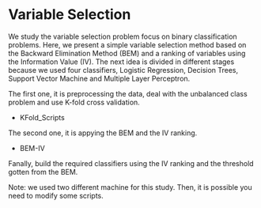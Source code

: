 # Variable Selection 

We study the variable selection problem focus on binary classification problems.
Here, we present a simple variable selection method based on the Backward Elimination Method (BEM) and a ranking of variables using the Information Value (IV).
The next idea is divided in different stages because we used four classifiers, Logistic Regression, Decision Trees, Support Vector Machine and Multiple Layer Perceptron.

The first one, it is preprocessing the data, deal with the unbalanced class problem and use K-fold cross validation.

- KFold_Scripts

The second one, it is appying the BEM and the IV ranking.

- BEM-IV

Fanally, build the required classifiers using the IV ranking and the threshold gotten from the BEM.

Note: we used two different machine for this study. Then, it is possible you need to modify some scripts.
